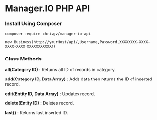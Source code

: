 #  Manager.IO PHP API

### Install Using Composer
  `composer require chrisgv/manager-io-api`
  
  `new Business(http://yourHost/api/,Username,Password,XXXXXXXX-XXXX-XXXX-XXXX-XXXXXXXXXXXX)`

### Class Methods
  __all(Category ID)__ : Returns all ID of records in category.
  
  __add(Category ID, Data Array)__ : Adds data then returns the ID of inserted record.
  
  __edit(Entity ID, Data Array)__ : Updates record.
  
  __delete(Entity ID)__ : Deletes record.
  
  __last()__ : Returns last inserted ID.
